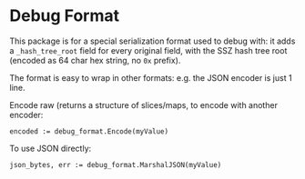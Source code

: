 # Debug Format

This package is for a special serialization format used to debug with:
 it adds a `_hash_tree_root` field for every original field, with the SSZ hash tree root 
 (encoded as 64 char hex string, no `0x` prefix).

The format is easy to wrap in other formats: e.g. the JSON encoder is just 1 line.

Encode raw (returns a structure of slices/maps, to encode with another encoder:

```golang
encoded := debug_format.Encode(myValue)
```

To use JSON directly:

```golang
json_bytes, err := debug_format.MarshalJSON(myValue)
```
